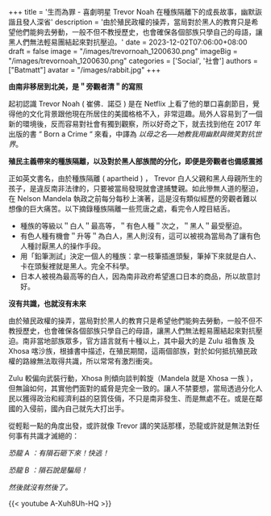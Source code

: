 +++
title = '生而為罪 - 喜劇明星 Trevor Noah 在種族隔離下的成長故事，幽默詼諧且發人深省'
description = '由於殖民政權的操弄，當局對於黑人的教育只是希望他們能夠去勞動，一般不但不教授歷史，也會確保各個部族只學自己的母語，讓黑人們無法輕易團結起來對抗壓迫。'
date = 2023-12-02T07:06:00+08:00
draft = false
image = "/images/trevornoah_1200630.png"
imageBig = "/images/trevornoah_1200630.png"
categories = ['Social', '社會']
authors = ["Batmatt"]
avatar = "/images/rabbit.jpg"
+++

**由南非移居到北美，是＂旁觀者清＂的寫照**

起初認識 Trevor Noah ( 崔佛．諾亞 ) 是在 Netflix 上看了他的單口喜劇節目，覺得他的文化背景跟他現在所居住的美國格格不入，非常逗趣。局外人容易到了一個新的環境後，反而容易對社會有獨到觀察，所以好奇之下，就去找到他在 2017 年出版的書 “ Born a Crime “ 來看，中譯為 _以母之名──她教我用幽默與微笑對抗世界_。

**殖民主義帶來的種族隔離，以及對於黑人部族間的分化，即便是旁觀者也備感震撼**

正如英文書名，由於種族隔離 ( apartheid ) ， Trevor 白人父親和黑人母親所生的孩子，是違反南非法律的，只要被當局發現就會逮捕雙親。如此慘無人道的壓迫，在 Nelson Mandela 執政之前每分每秒上演著，這是沒有類似經歷的旁觀者難以想像的巨大痛苦。以下摘錄種族隔離一些荒唐之處，看完令人瞠目結舌。

*   種族的等級以＂白人＂最高等，＂有色人種＂次之，＂黑人＂最受壓迫。
*   有色人種有機會＂升等＂為白人，黑人則沒有，這可以被視為當局為了讓有色人種討厭黑人的操作手段。
*   用「鉛筆測試」決定一個人的種族：拿一枝筆插進頭髮，筆掉下來就是白人、卡在頭髮裡就是黑人。完全不科學。
*   日本人被視為最高等的白人，因為南非政府希望進口日本的商品，所以故意討好。

**沒有共識，也就沒有未來**

由於殖民政權的操弄，當局對於黑人的教育只是希望他們能夠去勞動，一般不但不教授歷史，也會確保各個部族只學自己的母語，讓黑人們無法輕易團結起來對抗壓迫。南非當地部族眾多，官方語言就有十種以上，其中最大的是 Zulu 祖魯族 及 Xhosa 喀沙族，根據書中描述，在殖民期間，這兩個部族，對於如何抵抗殖民政權的路線無法取得共識，所以常常有激烈衝突。

Zulu 較偏向武裝行動，Xhosa 則傾向談判斡旋（Mandela 就是 Xhosa 一族 ），但無論如何，其實他們面對的威脅是完全一致的。讓人不禁要想，當局透過分化人民以獲得政治和經濟利益的惡質伎倆，不只是南非發生、而是無處不在。或是在鄰國的入侵前，國內自己就先大打出手。

從輕鬆一點的角度出發，或許就像 Trevor 講的笑話那樣，恐龍或許就是無法對任何事有共識才滅絕的：

_恐龍 A ：有隕石砸下來！快逃！_

_恐龍 B ：隕石說是騙局！_

_然後就沒有然後了。_

{{< youtube A-Xuh8Uh-HQ >}}